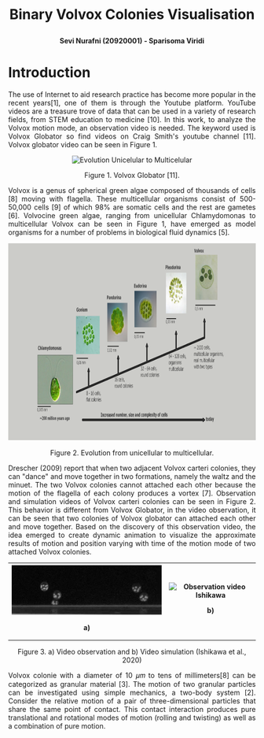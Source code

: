 # <p align="center">Binary Volvox Colonies Visualisation </p>
<p align="center"><b>Sevi Nurafni (20920001) - 
Sparisoma Viridi</b></p>

# Introduction
<p align="justify"> The use of Internet to aid research practice has become more popular in the recent years[1], one of them is through the Youtube platform. YouTube videos are a treasure trove of data that can be used in a variety of research fields, from STEM education to medicine [10]. In this work, to analyze the Volvox motion mode, an observation video is needed. The keyword used is Volvox Globator so find videos on Craig Smith's youtube channel [11]. Volvox globator video can be seen in Figure 1.</p>

<center>
  <img src="img/glob.gif" alt="Evolution Unicelular to Multicelular" style="width:300px;height:300px;">
</center>
<p align="center"> Figure 1. Volvox Globator [11].</p>

<p align="justify">
Volvox is a genus of spherical green algae composed of thousands of cells [8] moving with flagella. These multicellular organisms consist of 500-50,000 cells [9] of which 98% are somatic cells and the rest are gametes [6]. Volvocine green algae, ranging from unicellular Chlamydomonas to multicellular Volvox can be seen in Figure 1, have emerged as model organisms for a number of problems in biological fluid dynamics [5]. </p> 

<img src="img/evolution.png" alt="Evolution Unicelular to Multicelular" style="width:800px;height:400px;">
<p align="center"> Figure 2. Evolution from unicellular to multicellular.</p>

<p align="justify"> Drescher (2009) report that when two adjacent Volvox carteri colonies, they can "dance" and move together in two formations, namely the waltz and the minuet. The two Volvox colonies cannot attached each other because the motion of the flagella of each colony produces a vortex [7]. Observation and simulation videos of Volvox carteri colonies can be seen in Figure 2. This behavior is different from Volvox Globator, in the video observation, it can be seen that two colonies of Volvox globator can attached each other and move together. Based on the discovery of this observation video, the idea emerged to create dynamic animation to visualize the approximate results of motion and position varying with time of the motion mode of two attached Volvox colonies.</p>

<table style="width:100%">
  <tr>
    <th>
        <img src="img/observ.gif" alt="Observation video Ishikawa">
        <p align="center"> a)</p>
    </th>
    <th>
        <img src="img/simul.gif" alt="Observation video Ishikawa" style="width:300px;height:450px;">
        <p align="center"> b)</p>
    </th>
  </tr>
</table>
<p align="center"> Figure 3. a) Video observation and b) Video simulation (Ishikawa et al., 2020)

<p align="justify"> Volvox colonie with a diameter of 10 𝜇𝑚 to tens of millimeters[8] can be categorized as granular material [3]. The motion of two granular particles can be investigated using simple mechanics, a two-body system [2]. Consider the relative motion of a pair of three-dimensional particles that share the same point of contact. This contact interaction produces pure translational and rotational modes of motion (rolling and twisting) as well as a combination of pure motion. </p>

